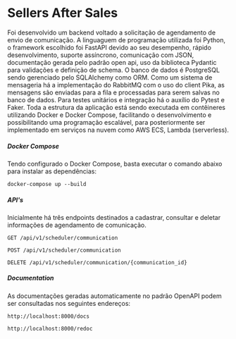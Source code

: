 # Sellers After Sales
Foi desenvolvido um backend voltado a solicitação de agendamento de envio de comunicação. A linguaguem de programação utilizada foi Python, o framework escolhido foi FastAPI devido ao seu desempenho, rápido desenvolvimento, suporte assíncrono, comunicação com JSON, documentação gerada pelo padrão open api, uso da biblioteca Pydantic para validações e definição de schema. O banco de dados é PostgreSQL sendo gerenciado pelo SQLAlchemy como ORM. Como um sistema de mensageria há a implementação do RabbitMQ com o uso do client Pika, as mensagens são enviadas para a fila e processadas para serem salvas no banco de dados. Para testes unitários e integração há o auxílio do Pytest e Faker. Toda a estrutura da aplicação está sendo executada em contêineres utilizando Docker e Docker Compose, facilitando o desenvolvimento e possibilitando uma programação escalável, para posteriormente ser implementado em serviços na nuvem como AWS ECS, Lambda (serverless).

##### Docker Compose

Tendo configurado o Docker Compose, basta executar o comando abaixo para instalar as dependências:

```
docker-compose up --build
```

##### API's

Inicialmente há três endpoints destinados a cadastrar, consultar e deletar informações de agendamento de comunicação.

```GET /api/v1/scheduler/communication```

```POST /api/v1/scheduler/communication```

```DELETE /api/v1/scheduler/communication/{communication_id}```

##### Documentation

As documentações geradas automaticamente no padrão OpenAPI podem ser consultadas nos seguintes endereços:


```http://localhost:8000/docs``` 

```http://localhost:8000/redoc``` 



 
